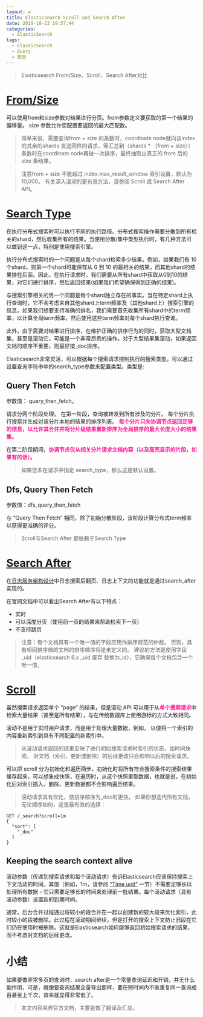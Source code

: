 ```yaml
---
layout: w
title: Elasticsearch Scroll and Search After
date: 2019-10-23 19:57:44
categories:
  - ElasticSearch
tags:
  - ElasticSearch
  - Query
  - 原创
---
```


> Elasticsearch From/Size、Scroll、Search After对比

<!-- more -->

# [From/Size](https://www.elastic.co/guide/en/elasticsearch/reference/7.4/search-request-body.html#request-body-search-from-size)
可以使用from和size参数对结果进行分页。from参数定义要获取的第一个结果的偏移量。 size 参数允许您配置要返回的最大匹配数。

> 简单来说，需要查询from + size 的条数时，coordinate node就向该index的其余的shards 发送同样的请求，等汇总到（shards * （from + size））条数时在coordinate node再做一次排序，最终抽取出真正的 from 后的 size 条结果。

> 注意from + size 不能超过 index.max_result_window 索引设置，默认为 10,000。 有关深入滚动的更有效方法，请参阅 Scroll 或 Search After API。

# [Search Type](https://www.elastic.co/guide/en/elasticsearch/reference/current/search-request-body.html#request-body-search-search-type)

在执行分布式搜索时可以执行不同的执行路径。分布式搜索操作需要分散到所有相关的shard，然后收集所有的结果。当使用分散/集中类型执行时，有几种方法可以做到这一点，特别是使用搜索引擎。

执行分布式搜索时的一个问题是从每个shard检索多少结果。例如，如果我们有 10 个shard，则第一个shard可能保存从 0 到 10 的最相关的结果，而其他shard的结果排在后面。因此，在执行请求时，我们需要从所有shard中获取从0到10的结果，对它们进行排序，然后返回结果(如果我们希望确保得到正确的结果)。

与搜索引擎相关的另一个问题是每个shard独立存在的事实。当在特定shard上执行查询时，它不会考虑来自其他shard上term频率及（其他shard上）搜索引擎的信息。如果我们想要支持准确的排名，我们需要首先收集所有shard中的term频率，以计算全局term频率，然后使用这些term频率对每个shard执行查询。

此外，由于需要对结果进行排序，在维护正确的排序行为的同时，获取大型文档集，甚至是滚动它，可能是一个非常昂贵的操作。对于大型结果集滚动，如果返回文档的顺序不重要，则最好按_doc排序。

Elasticsearch非常灵活，可以根据每个搜索请求控制执行的搜索类型。可以通过设置查询字符串中的search_type参数来配置类型。类型是:

## Query Then Fetch
参数值： query_then_fetch。

请求分两个阶段处理。 在第一阶段，查询被转发到所有涉及的分片。 每个分片执行搜索并生成对该分片本地的结果的排序列表。 <font color=DeepPink>**每个分片只向协调节点返回足够的信息，以允许其合并并将分片级结果重新排序为全局排序的最大长度大小的结果集。**</font>

在第二阶段期间，<font color=DeepPink>**协调节点仅从相关分片请求文档内容（以及高亮显示的片段，如果有的话）。**</font>

> 如果您未在请求中指定 search_type，那么这是默认设置。

## Dfs, Query Then Fetch
参数值：dfs_query_then_fetch

与 “Query Then Fetch” 相同，除了初始分散阶段，该阶段计算分布式term频率以获得更准确的评分。

> Scroll与Search After 都依赖于Search Type

# [Search After](https://www.elastic.co/guide/en/elasticsearch/reference/7.4/search-request-body.html#request-body-search-search-after)

在[日志服务架构设计](https://www.jiankunking.com/log-service-architecture-design.html)中日志搜索后翻页、日志上下文的功能就是通过search_after实现的。

在官网文档中可以看出Search After有以下特点：
* 实时
* 可以深度分页（使用前一页的结果来帮助检索下一页）
* 不支持跳页

> 注意：每个文档具有一个唯一值的字段应用作排序规范的仲裁。 否则，具有相同排序值的文档的排序顺序将是未定义的。 建议的方法是使用字段 _uid（elasticsearch 6.x _uid 废弃 替换为_id），它确保每个文档包含一个唯一值。

# [Scroll](https://www.elastic.co/guide/en/elasticsearch/reference/7.4/search-request-body.html#request-body-search-scroll)

虽然搜索请求返回单个 “page” 的结果，但是滚动 API 可以用于从<font color=DeepPink>**单个搜索请求**</font>中检索大量结果（甚至是所有结果），与在传统数据库上使用游标的方式大致相同。

滚动不是用于实时用户请求，而是用于处理大量数据，例如， 以便将一个索引的内容重新索引到具有不同配置的新索引中。

> 从滚动请求返回的结果反映了进行初始搜索请求时索引的状态，如时间快照。 对文档（索引，更新或删除）的后续更改只会影响以后的搜索请求。

可以把 scroll 分为初始化和遍历两步，初始化时将所有符合搜索条件的搜索结果缓存起来，可以想象成快照，在遍历时，从这个快照里取数据，也就是说，在初始化后对索引插入、删除、更新数据都不会影响遍历结果。

> 滚动请求具有优化，使排序顺序为_doc时更快。 如果你想迭代所有文档，无论顺序如何，这是最有效的选择：
```
GET /_search?scroll=1m
{
  "sort": [
    "_doc"
  ]
}
```

## Keeping the search context alive
滚动参数（传递到搜索请求和每个滚动请求）告诉Elasticsearch应该保持搜索上下文活动的时间。其值（例如，1m，请参阅 [“Time unit”](https://www.elastic.co/guide/en/elasticsearch/reference/7.4/common-options.html#time-units) 一节）不需要足够长以处理所有数据 - 它只需要足够长的时间来处理前一批结果。每个滚动请求（具有滚动参数）设置新的到期时间。

通常，后台合并过程通过将较小的段合并在一起以创建新的较大段来优化索引，此时较小的段被删除。此过程在滚动期间继续，但是打开的搜索上下文防止旧段在它们仍在使用时被删除。这就是Elasticsearch如何能够返回初始搜索请求的结果，而不考虑对文档的后续更改。

# 小结

如果要做非常多页的查询时，search after是一个常量查询延迟和开销，并无什么副作用，可是，就像要查询结果全量导出那样，要在短时间内不断重复同一查询成百甚至上千次，效率就显得非常低了。


> 本文内容来自官方文档，主要是做了翻译及汇总。
